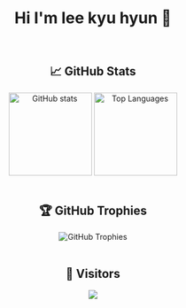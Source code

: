<div align="center">

# Hi I'm lee kyu hyun 👋

  <br>

  ## 📈 GitHub Stats
  <div align="center">
    <img 
      src="https://github-readme-stats.vercel.app/api?username=leekyuhyun&show_icons=true&theme=transparent&count_private=true&hide=stars,contribs" 
      alt="GitHub stats" 
      height="150"
    />
    <img 
      src="https://github-readme-stats.vercel.app/api/top-langs/?username=leekyuhyun&layout=compact&theme=transparent" 
      alt="Top Languages"
      height="150"
    />
  </div>

  <br>

## 🏆 GitHub Trophies

<div align="center">
  <img 
    src="https://github-profile-trophy.vercel.app/?username=leekyuhyun&theme=transparent&row=1"
    alt="GitHub Trophies"
  />
</div>

<br>

## 👤 Visitors

<div align="center">
  <img src="https://hits.seeyoufarm.com/api/count/incr/badge.svg?url=https%3A%2F%2Fgithub.com%2Fleekyuhyun&count_bg=%2379C83D&title_bg=%23555555&icon=&icon_color=%23E7E7E7&title=hits&edge_flat=false"/>
</div>

<br>
